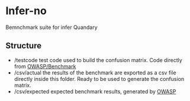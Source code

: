 # Infer-no

Bemnchmark suite for infer Quandary

## Structure

- /testcode test code used to build the confusion matrix. Code directly from [OWASP/Benchmark](https://github.com/OWASP/Benchmark/tree/master/src/main/java/org/owasp/benchmark/testcode)
- /csv/actual the results of the benchmark are exported as a csv file directly inside this folder. Ready to be used to generate the confusion matrix.
- /csv/expected expected benchmark results, generated by [OWASP](https://github.com/OWASP/Benchmark)  
